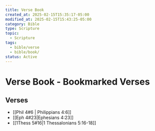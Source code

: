 ```yaml
---
title: Verse Book
created_at: 2025-02-15T15:35:17-05:00
modified_at: 2025-02-15T15:43:25-05:00
category: Bible
type: Scripture
topic:
  - Scripture
tags:
  - bible/verse
  - bible/book/
status: Active
---
```

# Verse Book - Bookmarked Verses
## Verses
- [[Phil 4#6 | Philippians 4:6]]
- [[Eph 4#23|Ephesians 4:23]]
- [[1Thess 5#16|1 Thessalonians 5:16-18]]